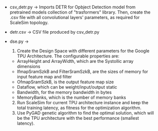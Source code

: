 * csv_detr.py &rarr;
  Imports DETR for Opbject Detection model from pretrained models collection of "trasformers" library.
  Then, create the .csv file with all convolutional layers' parameters, as required for ScaleSim topology.

* detr.csv &rarr;
  CSV file produced by csv_detr.py

* dse.py &rarr;
  1. Create the Design Space with different parameters for the Google TPU Architecture.
     The configurable properties are:
    * ArrayHeight and ArrayWidth, which are the Systollic array dimensions
    * IfmapSramSzkB and FilterSramSzkB, are the sizes of memory for input feature map and filter
    * OfmapSramSzkB, is the output feature map size
    * Dataflow, which can be weight/input/output static
    * Bandwidth, for the memory bandwidth in bytes
    * MemoryBanks, which is the number of memory banks
  2. Run ScaleSim for current TPU architecture instance and keep the total training latency, as fitness for the optimization algorithm.
  3. Use PyGAD genetic algorithm to find the optimal solution, which will be the TPU architecture with the best performance (smallest latency).
  
